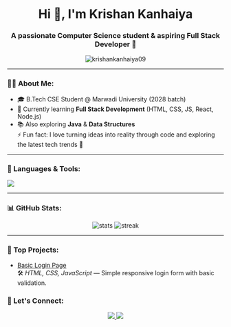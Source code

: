 <h1 align="center">Hi 👋, I'm Krishan Kanhaiya</h1>
<h3 align="center">A passionate Computer Science student & aspiring Full Stack Developer 🚀</h3>

<p align="center">
  <img src="https://komarev.com/ghpvc/?username=krishankanhaiya09&label=Profile%20views&color=0e75b6&style=flat" alt="krishankanhaiya09" /> 
</p>

---

### 👨‍💻 About Me:
- 🎓 B.Tech CSE Student @ Marwadi University (2028 batch)  
- 🌱 Currently learning **Full Stack Development** (HTML, CSS, JS, React, Node.js)  
- 📚 Also exploring **Java** & **Data Structures**  
⚡ Fun fact: I love turning ideas into reality through code and exploring the latest tech trends 🚀

---

### 🚀 Languages & Tools:
<p>
  <img src="https://skillicons.dev/icons?i=html,css,js,react,nodejs,java,python,mysql,git,github,vscode" />
</p>

---

### 📊 GitHub Stats:
<p align="center">
  <img src="https://github-readme-stats.vercel.app/api?username=krishankanhaiya09&show_icons=true&theme=tokyonight" alt="stats" />
  <img src="https://github-readme-streak-stats.herokuapp.com/?user=krishankanhaiya09&theme=tokyonight" alt="streak" />
</p>

---

### 🌟 Top Projects:
- [Basic Login Page]((https://krishankanhaiya09.github.io/Basic-login-page/))  
  🛠 *HTML, CSS, JavaScript* — Simple responsive login form with basic validation.
### 💬 Let's Connect:
<p align="center">
  <a href="https://www.linkedin.com/in/krishan-kanhaiya-97198233b" target="_blank">
    <img src="https://img.shields.io/badge/-LinkedIn-blue?style=flat&logo=Linkedin" />
  </a>
  <a href="mailto:kanhaiya0572@gmail.com">
    <img src="https://img.shields.io/badge/-Email-red?style=flat&logo=Gmail" />
  </a>
</p>
